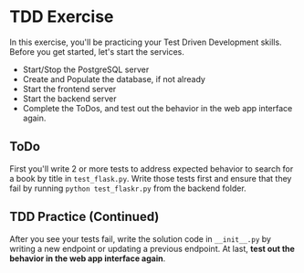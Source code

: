 # TDD Exercise
In this exercise, you'll be practicing your Test Driven Development skills. Before you get started, let's start the services.

* Start/Stop the PostgreSQL server
* Create and Populate the database, if not already
* Start the frontend server
* Start the backend server
* Complete the ToDos, and test out the behavior in the web app interface again.


## ToDo
First you'll write 2 or more tests to address expected behavior to search for a book by title in `test_flask.py`. Write those tests first and ensure that they fail by running `python test_flaskr.py` from the backend folder. 


## TDD Practice (Continued)

After you see your tests fail, write the solution code in `__init__.py` by writing a new endpoint or updating a previous endpoint. At last, **test out the behavior in the web app interface again**.

